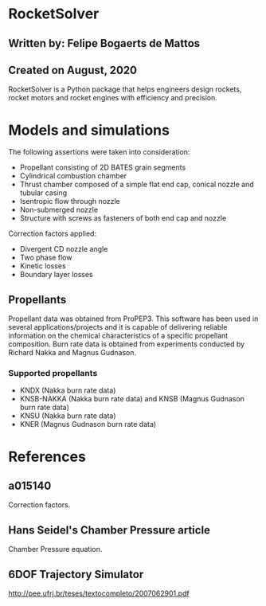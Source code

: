 # RocketSolver
## Written by: Felipe Bogaerts de Mattos
## Created on August, 2020

RocketSolver is a Python package that helps engineers design rockets, rocket motors and rocket engines with efficiency and precision.

# Models and simulations

The following assertions were taken into consideration:

- Propellant consisting of 2D BATES grain segments
- Cylindrical combustion chamber
- Thrust chamber composed of a simple flat end cap, conical nozzle and tubular casing
- Isentropic flow through nozzle
- Non-submerged nozzle
- Structure with screws as fasteners of both end cap and nozzle

Correction factors applied:

- Divergent CD nozzle angle
- Two phase flow
- Kinetic losses
- Boundary layer losses

## Propellants

Propellant data was obtained from ProPEP3. This software has been used in several applications/projects and it is capable of delivering reliable information on the chemical characteristics of a specific propellant composition. Burn rate data is obtained from experiments conducted by Richard Nakka and Magnus Gudnason. 

### Supported propellants

- KNDX (Nakka burn rate data)
- KNSB-NAKKA (Nakka burn rate data) and KNSB (Magnus Gudnason burn rate data)
- KNSU (Nakka burn rate data)
- KNER (Magnus Gudnason burn rate data)

# References

## a015140

Correction factors.

## Hans Seidel's Chamber Pressure article

Chamber Pressure equation.

## 6DOF Trajectory Simulator

http://pee.ufrj.br/teses/textocompleto/2007062901.pdf
